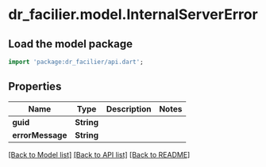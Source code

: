# dr_facilier.model.InternalServerError

## Load the model package
```dart
import 'package:dr_facilier/api.dart';
```

## Properties
Name | Type | Description | Notes
------------ | ------------- | ------------- | -------------
**guid** | **String** |  | 
**errorMessage** | **String** |  | 

[[Back to Model list]](../README.md#documentation-for-models) [[Back to API list]](../README.md#documentation-for-api-endpoints) [[Back to README]](../README.md)


